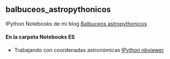 ## balbuceos_astropythonicos
IPython Notebooks de mi blog [Balbuceos astropythonicos](http://balbuceosastropy.blogspot.com.es/)

#### En la carpeta Notebooks ES
- Trabajando con coordenadas astronómicas [IPython nbviewer](http://nbviewer.ipython.org/github/queru49/balbuceos_astropythonicos/blob/master/Notebooks%20ES/B1_Coordenadas.ipynb)

